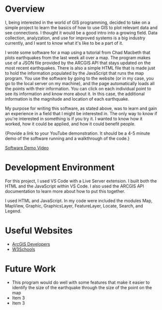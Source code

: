 # Overview

I, being interested in the world of GIS programming, decided to take on a simple project to learn the basics of how to use GIS to plot relevant data and see connections. I thought it would be a good intro into a growing field. Data collection, analyzation, and use for improved systems is a big industry currently, and I want to know what it's like to be a part of it.

I wrote some software for a map using a tutorial from Chad Macbeth that plots earthquakes from the last week all over a map. The program makes use of a JSON file provided by the ARCGIS API that stays updated on the most recent earthquakes. There is also a simple HTML file that is made just to hold the information populated by the JavaScript that runs the map program. You use the software by going to the website (or in my case, you go to the local server on my machine), and the page automatically loads all the points with their information. You can click on each individual point to see its information and know more about it. In this case, the additional information is the magnitude and location of each earthquake.

My purpose for writing this software, as stated above, was to learn and gain an experience in a field that I might be interested in. The only way to know if you're interested in something is if you try it. I wanted to know how it worked, how it could be applied, and how it could benefit people.

{Provide a link to your YouTube demonstration.  It should be a 4-5 minute demo of the software running and a walkthrough of the code.}

[Software Demo Video](http://youtube.link.goes.here)

# Development Environment

For this project, I used VS Code with a Live Server extension. I built both the HTML and the JavaScript within VS Code. I also used the ARCGIS API documentation to learn more about how to put this together.

I used HTML and JavaScript. In my code were included the modules Map, MapView, Graphic, GraphicsLayer, FeatureLayer, Locate, Search, and Legend.

# Useful Websites

* [ArcGIS Developers](https://developers.arcgis.com/documentation/mapping-apis-and-services/tutorials/)
* [W3Schools](https://www.w3schools.com/js/)

# Future Work

* This program would do well with some features that make it easier to identify the size of the earthquake through the size of the point on the map
* Item 3
* Item 3
